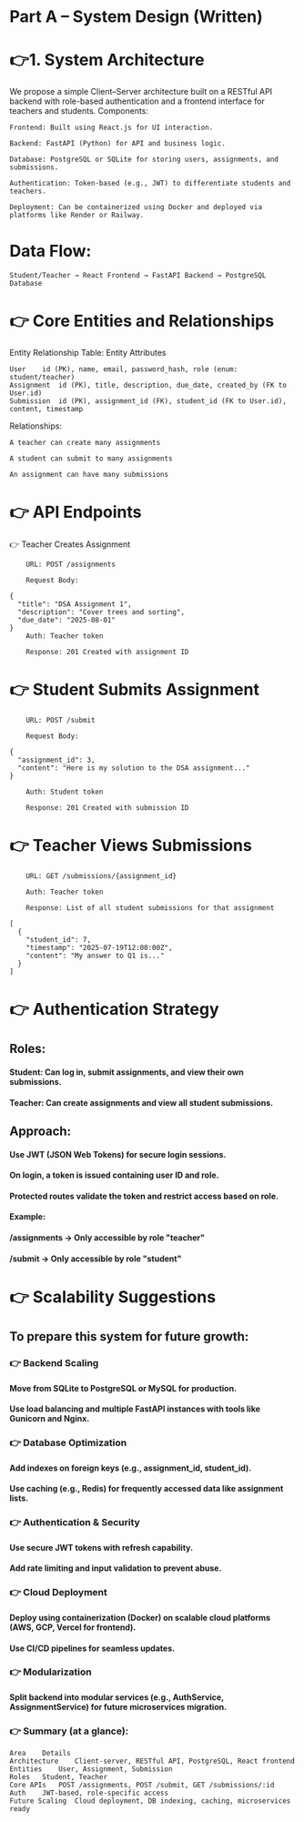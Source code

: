 # Part A – System Design (Written)
# 👉1. System Architecture

We propose a simple Client–Server architecture built on a RESTful API backend with role-based authentication and a frontend interface for teachers and students.
Components:

    Frontend: Built using React.js for UI interaction.

    Backend: FastAPI (Python) for API and business logic.

    Database: PostgreSQL or SQLite for storing users, assignments, and submissions.

    Authentication: Token-based (e.g., JWT) to differentiate students and teachers.

    Deployment: Can be containerized using Docker and deployed via platforms like Render or Railway.

# Data Flow:
``` 
Student/Teacher → React Frontend → FastAPI Backend → PostgreSQL Database
```

# 👉 Core Entities and Relationships
Entity Relationship Table:
Entity	Attributes
```
User	id (PK), name, email, password_hash, role (enum: student/teacher)
Assignment	id (PK), title, description, due_date, created_by (FK to User.id)
Submission	id (PK), assignment_id (FK), student_id (FK to User.id), content, timestamp
```
Relationships:

    A teacher can create many assignments

    A student can submit to many assignments

    An assignment can have many submissions

# 👉 API Endpoints
  👉 Teacher Creates Assignment
```
    URL: POST /assignments

    Request Body:

{
  "title": "DSA Assignment 1",
  "description": "Cover trees and sorting",
  "due_date": "2025-08-01"
}
    Auth: Teacher token

    Response: 201 Created with assignment ID
```
 #  👉 Student Submits Assignment
```
    URL: POST /submit

    Request Body:

{
  "assignment_id": 3,
  "content": "Here is my solution to the DSA assignment..."
}

    Auth: Student token

    Response: 201 Created with submission ID
```
  # 👉 Teacher Views Submissions
```
    URL: GET /submissions/{assignment_id}

    Auth: Teacher token

    Response: List of all student submissions for that assignment

[
  {
    "student_id": 7,
    "timestamp": "2025-07-19T12:00:00Z",
    "content": "My answer to Q1 is..."
  }
]
```
# 👉 Authentication Strategy
## Roles:

  #### Student: Can log in, submit assignments, and view their own submissions.

  #### Teacher: Can create assignments and view all student submissions.

## Approach:

   #### Use JWT (JSON Web Tokens) for secure login sessions.

   #### On login, a token is issued containing user ID and role.

   #### Protected routes validate the token and restrict access based on role.

   #### Example:

   #### /assignments → Only accessible by role "teacher"

   #### /submit → Only accessible by role "student"

# 👉 Scalability Suggestions

## To prepare this system for future growth:
 ### 👉 Backend Scaling

  #### Move from SQLite to PostgreSQL or MySQL for production.

  #### Use load balancing and multiple FastAPI instances with tools like Gunicorn and Nginx.

 ### 👉 Database Optimization

   #### Add indexes on foreign keys (e.g., assignment_id, student_id).

   #### Use caching (e.g., Redis) for frequently accessed data like assignment lists.

 ### 👉 Authentication & Security

   #### Use secure JWT tokens with refresh capability.

   #### Add rate limiting and input validation to prevent abuse.

 ### 👉 Cloud Deployment

   #### Deploy using containerization (Docker) on scalable cloud platforms (AWS, GCP, Vercel for frontend).

   #### Use CI/CD pipelines for seamless updates.

 ### 👉 Modularization

   #### Split backend into modular services (e.g., AuthService, AssignmentService) for future microservices migration.

 ### 👉 Summary (at a glance):
 ```
Area	Details
Architecture	Client-server, RESTful API, PostgreSQL, React frontend
Entities	User, Assignment, Submission
Roles	Student, Teacher
Core APIs	POST /assignments, POST /submit, GET /submissions/:id
Auth	JWT-based, role-specific access
Future Scaling	Cloud deployment, DB indexing, caching, microservices ready
```
